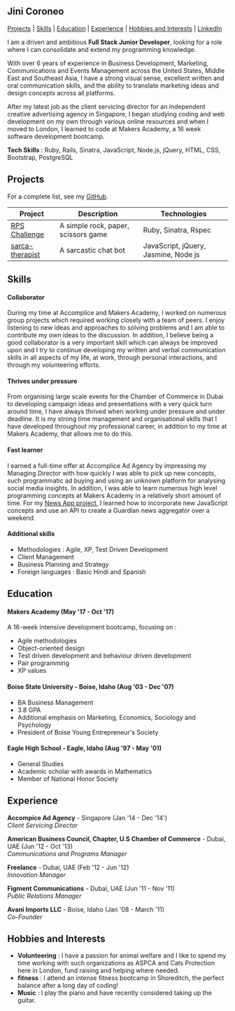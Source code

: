 ## Jini Coroneo

[Projects](#projects) | [Skills](#skills) | [Education](#education) | [Experience](#experience) |
[Hobbies and Interests](#hobbies-and-interests) | [LinkedIn](https://www.linkedin.com/in/jinicoroneo)

I am a driven and ambitious **Full Stack Junior Developer**, looking for a role where I can consolidate and extend my programming knowledge.

With over 6 years of experience in Business Development, Marketing, Communications and Events Management across the United States, Middle East and Southeast Asia, I have a strong visual sense, excellent written and oral communication skills, and the ability to translate marketing ideas and design concepts across all platforms.

After my latest job as the client servicing director for an independent creative advertising agency in Singapore, I began studying coding and web development on my own through various online resources and when I moved to London, I learned to code at Makers Academy, a 16 week software development bootcamp.

**Tech Skills** : Ruby, Rails, Sinatra, JavaScript, Node.js, jQuery, HTML, CSS, Bootstrap, PostgreSQL

## Projects

For a complete list, see my [GitHub](https://github.com/jinimcoroneo).

| Project   | Description | Technologies |
|---        |---         |---           |
| [RPS Challenge](https://github.com/jinimcoroneo/rps-challenge) | A simple rock, paper, scissors game | Ruby, Sinatra, Rspec |
| [sarca-therapist](https://github.com/jinimcoroneo/sarca-therapist) | A sarcastic chat bot | JavaScript, jQuery, Jasmine, Node js |


## Skills

#### Collaborator

During my time at Accomplice and Makers Academy, I worked on numerous group projects which required working closely with a team of peers. I enjoy listening to new ideas and approaches to solving problems and I am able to contribute my own ideas to the discussion. In addition, I believe being a good collaborator is a very important skill which can always be improved upon and I try to continue developing my written and verbal communication skills in all aspects of my life, at work, through personal interactions, and through my volunteering efforts.

#### Thrives under pressure

From organising large scale events for the Chamber of Commerce in Dubai to developing campaign ideas and presentations with a very quick turn around time, I have always thrived when working under pressure and under deadline. It is my strong time management and organisational skills that I have developed throughout my professional career, in addition to my time at Makers Academy, that allows me to do this.

#### Fast learner

I earned a full-time offer at Accomplice Ad Agency by impressing my Managing Director with how quickly I was able to pick up new concepts, such programmatic ad buying and using an unknown platform for analysing social media insights. In addition, I was able to learn numerous high level programming concepts at Makers Academy in a relatively short amount of time. For my [News App project](https://github.com/jinimcoroneo/news-summary-app), I learned how to incorporate new JavaScript concepts and use an API to create a Guardian news aggregator over a weekend.


#### Additional skills

 - Methodologies : Agile, XP, Test Driven Development
 - Client Management
 - Business Planning and Strategy
 - Foreign languages : Basic Hindi and Spanish

## Education

#### Makers Academy (May '17 - Oct '17)

A 16-week intensive development bootcamp, focusing on :

- Agile methodologies
- Object-oriented design
- Test driven development and behaviour driven development
- Pair programming
- XP values

#### Boise State University -  Boise, Idaho (Aug '03 - Dec '07)

- BA Business Management
- 3.8 GPA
- Additional emphasis on Marketing, Economics, Sociology and Psychology
- President of Boise Young Entrepreneur's Society

#### Eagle High School -  Eagle, Idaho (Aug '97 - May '01)

- General Studies
- Academic scholar with awards in Mathematics
- Member of National Honor Society

## Experience

**Accompice Ad Agency** - Singapore (Jan '14 - Dec '14')    
*Client Servicing Director*  

**American Business Council, Chapter, U.S Chamber of Commerce** - Dubai, UAE (Jun '12 - Oct '13)    
*Communications and Programs Manager*  

**Freelance** - Dubai, UAE (Feb '12 - Jun '12)   
*Innovation Manager*  

**Figment Communications** - Dubai, UAE (Jun '11 - Nov '11)   
*Public Relations Manager*  

**Avani Imports LLC** - Boise, Idaho (Jan '08 - March '11)   
*Co-Founder*  

## Hobbies and Interests
- **Volunteering** : I have a passion for animal welfare and I like to spend my time working with such organizations as ASPCA and Cats Protection here in London, fund raising and helping where needed.
- **fitness** : I attend an intense fitness bootcamp in Shoreditch, the perfect balance after a long day of coding!
- **Music** : I play the piano and have recently considered taking up the guitar.
